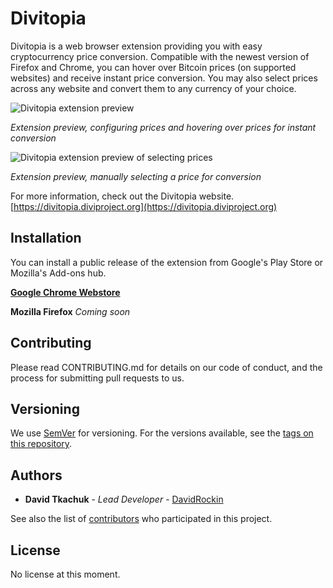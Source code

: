 Divitopia
=========

Divitopia is a web browser extension providing you with easy cryptocurrency price conversion.
Compatible with the newest version of Firefox and Chrome, you can hover over Bitcoin prices (on supported websites) and receive instant price conversion.
You may also select prices across any website and convert them to any currency of your choice.

![Divitopia extension preview](https://i.imgur.com/GckHoZt.png)

*Extension preview, configuring prices and hovering over prices for instant conversion*

![Divitopia extension preview of selecting prices](https://i.imgur.com/0AN6SN6.png)

*Extension preview, manually selecting a price for conversion*

For more information, check out the Divitopia website.
[https://divitopia.diviproject.org](https://divitopia.diviproject.org)

## Installation

You can install a public release of the extension from Google's Play Store or Mozilla's Add-ons hub.

[**Google Chrome Webstore**](https://chrome.google.com/webstore/detail/divitopia-bitcoin-convert/bklbfdfcmohmmljcjhdofdphpdembfbm/reviews)

**Mozilla Firefox** *Coming soon*

## Contributing

Please read CONTRIBUTING.md for details on our code of conduct, and the process for submitting pull requests to us.

## Versioning

We use [SemVer](http://semver.org/) for versioning. For the versions available, see the [tags on this repository](https://github.com/davidrockin/divitopia-extension/tags).

## Authors

* **David Tkachuk** - *Lead Developer* - [DavidRockin](https://github.com/DavidRockin)

See also the list of [contributors](https://github.com/davidrockin/divitopia-extension/contributors) who participated in this project.

## License

No license at this moment.
